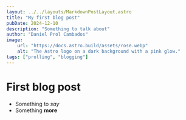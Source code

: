 ```yaml
---
layout: ../../layouts/MarkdownPostLayout.astro
title: "My first blog post"
pubDate: 2024-12-10
description: "Something to talk about"
author: "Daniel Prol Cambados"
image:
    url: "https://docs.astro.build/assets/rose.webp"
    alt: "The Astro logo on a dark background with a pink glow."
tags: ["prolling", "blogging"]
---
```


# First blog post

-   Something to _say_
-   Something **more**
